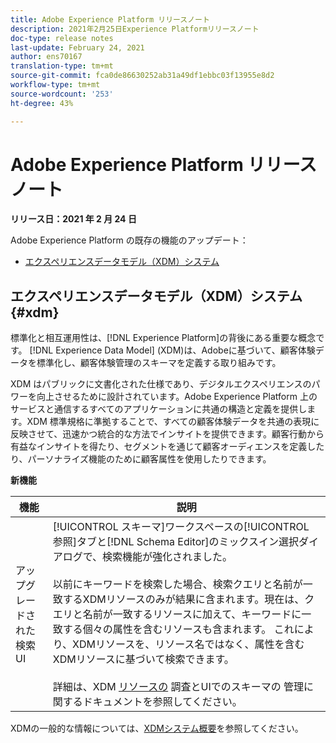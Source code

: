 ```yaml
---
title: Adobe Experience Platform リリースノート
description: 2021年2月25日Experience Platformリリースノート
doc-type: release notes
last-update: February 24, 2021
author: ens70167
translation-type: tm+mt
source-git-commit: fca0de86630252ab31a49df1ebbc03f13955e8d2
workflow-type: tm+mt
source-wordcount: '253'
ht-degree: 43%

---
```



# Adobe Experience Platform リリースノート

**リリース日：2021 年 2 月 24 日**

Adobe Experience Platform の既存の機能のアップデート：

- [エクスペリエンスデータモデル（XDM）システム](#xdm)

## エクスペリエンスデータモデル（XDM）システム {#xdm}

標準化と相互運用性は、[!DNL Experience Platform]の背後にある重要な概念です。 [!DNL Experience Data Model] (XDM)は、Adobeに基づいて、顧客体験データを標準化し、顧客体験管理のスキーマを定義する取り組みです。

XDM はパブリックに文書化された仕様であり、デジタルエクスペリエンスのパワーを向上させるために設計されています。Adobe Experience Platform 上のサービスと通信するすべてのアプリケーションに共通の構造と定義を提供します。XDM 標準規格に準拠することで、すべての顧客体験データを共通の表現に反映させて、迅速かつ統合的な方法でインサイトを提供できます。顧客行動から有益なインサイトを得たり、セグメントを通じて顧客オーディエンスを定義したり、パーソナライズ機能のために顧客属性を使用したりできます。

**新機能**

| 機能 | 説明 |
| --- | --- |
| アップグレードされた検索UI | [!UICONTROL スキーマ]ワークスペースの[!UICONTROL 参照]タブと[!DNL Schema Editor]のミックスイン選択ダイアログで、検索機能が強化されました。<br><br>以前にキーワードを検索した場合、検索クエリと名前が一致するXDMリソースのみが結果に含まれます。現在は、クエリと名前が一致するリソースに加えて、キーワードに一致する個々の属性を含むリソースも含まれます。 これにより、XDMリソースを、リソース名ではなく、属性を含むXDMリソースに基づいて検索できます。<br><br>詳細は、XDM [リソースの](../../xdm/ui/explore.md) 調査とUIでのスキーマの [](../../xdm/ui/resources/schemas.md) 管理に関するドキュメントを参照してください。 |

XDMの一般的な情報については、[XDMシステム概要](../../xdm/home.md)を参照してください。